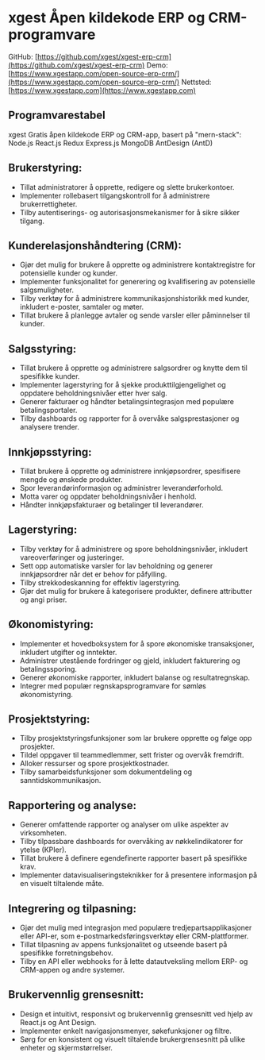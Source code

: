 # xgest Åpen kildekode ERP og CRM-programvare

GitHub: [https://github.com/xgest/xgest-erp-crm](https://github.com/xgest/xgest-erp-crm)
Demo: [https://www.xgestapp.com/open-source-erp-crm/](https://www.xgestapp.com/open-source-erp-crm/)
Nettsted: [https://www.xgestapp.com](https://www.xgestapp.com)

## Programvarestabel

xgest Gratis åpen kildekode ERP og CRM-app, basert på "mern-stack": Node.js React.js Redux Express.js MongoDB AntDesign (AntD)

## Brukerstyring:

- Tillat administratorer å opprette, redigere og slette brukerkontoer.
- Implementer rollebasert tilgangskontroll for å administrere brukerrettigheter.
- Tilby autentiserings- og autorisasjonsmekanismer for å sikre sikker tilgang.

## Kunderelasjonshåndtering (CRM):

- Gjør det mulig for brukere å opprette og administrere kontaktregistre for potensielle kunder og kunder.
- Implementer funksjonalitet for generering og kvalifisering av potensielle salgsmuligheter.
- Tilby verktøy for å administrere kommunikasjonshistorikk med kunder, inkludert e-poster, samtaler og møter.
- Tillat brukere å planlegge avtaler og sende varsler eller påminnelser til kunder.

## Salgsstyring:

- Tillat brukere å opprette og administrere salgsordrer og knytte dem til spesifikke kunder.
- Implementer lagerstyring for å sjekke produkttilgjengelighet og oppdatere beholdningsnivåer etter hver salg.
- Generer fakturaer og håndter betalingsintegrasjon med populære betalingsportaler.
- Tilby dashboards og rapporter for å overvåke salgsprestasjoner og analysere trender.

## Innkjøpsstyring:

- Tillat brukere å opprette og administrere innkjøpsordrer, spesifisere mengde og ønskede produkter.
- Spor leverandørinformasjon og administrer leverandørforhold.
- Motta varer og oppdater beholdningsnivåer i henhold.
- Håndter innkjøpsfakturaer og betalinger til leverandører.

## Lagerstyring:

- Tilby verktøy for å administrere og spore beholdningsnivåer, inkludert vareoverføringer og justeringer.
- Sett opp automatiske varsler for lav beholdning og generer innkjøpsordrer når det er behov for påfylling.
- Tilby strekkodeskanning for effektiv lagerstyring.
- Gjør det mulig for brukere å kategorisere produkter, definere attributter og angi priser.

## Økonomistyring:

- Implementer et hovedboksystem for å spore økonomiske transaksjoner, inkludert utgifter og inntekter.
- Administrer utestående fordringer og gjeld, inkludert fakturering og betalingssporing.
- Generer økonomiske rapporter, inkludert balanse og resultatregnskap.
- Integrer med populær regnskapsprogramvare for sømløs økonomistyring.

## Prosjektstyring:

- Tilby prosjektstyringsfunksjoner som lar brukere opprette og følge opp prosjekter.
- Tildel oppgaver til teammedlemmer, sett frister og overvåk fremdrift.
- Alloker ressurser og spore prosjektkostnader.
- Tilby samarbeidsfunksjoner som dokumentdeling og sanntidskommunikasjon.

## Rapportering og analyse:

- Generer omfattende rapporter og analyser om ulike aspekter av virksomheten.
- Tilby tilpassbare dashboards for overvåking av nøkkelindikatorer for ytelse (KPIer).
- Tillat brukere å definere egendefinerte rapporter basert på spesifikke krav.
- Implementer datavisualiseringsteknikker for å presentere informasjon på en visuelt tiltalende måte.

## Integrering og tilpasning:

- Gjør det mulig med integrasjon med populære tredjepartsapplikasjoner eller API-er, som e-postmarkedsføringsverktøy eller CRM-plattformer.
- Tillat tilpasning av appens funksjonalitet og utseende basert på spesifikke forretningsbehov.
- Tilby en API eller webhooks for å lette datautveksling mellom ERP- og CRM-appen og andre systemer.

## Brukervennlig grensesnitt:

- Design et intuitivt, responsivt og brukervennlig grensesnitt ved hjelp av React.js og Ant Design.
- Implementer enkelt navigasjonsmenyer, søkefunksjoner og filtre.
- Sørg for en konsistent og visuelt tiltalende brukergrensesnitt på ulike enheter og skjermstørrelser.